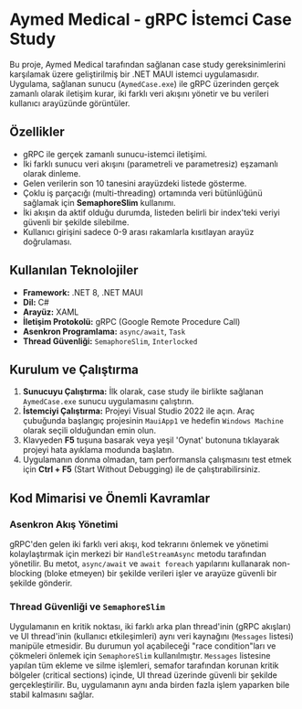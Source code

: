 # Aymed Medical - gRPC İstemci Case Study
Bu proje, Aymed Medical tarafından sağlanan case study gereksinimlerini karşılamak üzere geliştirilmiş bir .NET MAUI istemci uygulamasıdır. Uygulama, sağlanan sunucu (`AymedCase.exe`) ile gRPC üzerinden gerçek zamanlı olarak iletişim kurar, iki farklı veri akışını yönetir ve bu verileri kullanıcı arayüzünde görüntüler.
## Özellikler
- gRPC ile gerçek zamanlı sunucu-istemci iletişimi.
- İki farklı sunucu veri akışını (parametreli ve parametresiz) eşzamanlı olarak dinleme.
- Gelen verilerin son 10 tanesini arayüzdeki listede gösterme.
- Çoklu iş parçacığı (multi-threading) ortamında veri bütünlüğünü sağlamak için **SemaphoreSlim** kullanımı.
- İki akışın da aktif olduğu durumda, listeden belirli bir index'teki veriyi güvenli bir şekilde silebilme.
- Kullanıcı girişini sadece 0-9 arası rakamlarla kısıtlayan arayüz doğrulaması.
## Kullanılan Teknolojiler
- **Framework:** .NET 8, .NET MAUI
- **Dil:** C#
- **Arayüz:** XAML
- **İletişim Protokolü:** gRPC (Google Remote Procedure Call)
- **Asenkron Programlama:** `async/await`, `Task`
- **Thread Güvenliği:** `SemaphoreSlim`, `Interlocked`
## Kurulum ve Çalıştırma
1.  **Sunucuyu Çalıştırma:** İlk olarak, case study ile birlikte sağlanan `AymedCase.exe` sunucu uygulamasını çalıştırın.
2.  **İstemciyi Çalıştırma:** Projeyi Visual Studio 2022 ile açın. Araç çubuğunda başlangıç projesinin `MauiApp1`  ve hedefin `Windows Machine` olarak seçili olduğundan emin olun.
3.  Klavyeden **F5** tuşuna basarak veya yeşil 'Oynat' butonuna tıklayarak projeyi hata ayıklama modunda başlatın.
4.  Uygulamanın donma olmadan, tam performansla çalışmasını test etmek için **Ctrl + F5** (Start Without Debugging) ile de çalıştırabilirsiniz.
## Kod Mimarisi ve Önemli Kavramlar
### Asenkron Akış Yönetimi
gRPC'den gelen iki farklı veri akışı, kod tekrarını önlemek ve yönetimi kolaylaştırmak için merkezi bir `HandleStreamAsync` metodu tarafından yönetilir. Bu metot, `async/await` ve `await foreach` yapılarını kullanarak non-blocking (bloke etmeyen) bir şekilde verileri işler ve arayüze güvenli bir şekilde gönderir.
### Thread Güvenliği ve `SemaphoreSlim`
Uygulamanın en kritik noktası, iki farklı arka plan thread'inin (gRPC akışları) ve UI thread'inin (kullanıcı etkileşimleri) aynı veri kaynağını (`Messages` listesi) manipüle etmesidir. Bu durumun yol açabileceği "race condition"ları ve çökmeleri önlemek için `SemaphoreSlim` kullanılmıştır. `Messages` listesine yapılan tüm ekleme ve silme işlemleri, semafor tarafından korunan kritik bölgeler (critical sections) içinde, UI thread üzerinde güvenli bir şekilde gerçekleştirilir. Bu, uygulamanın aynı anda birden fazla işlem yaparken bile stabil kalmasını sağlar.
